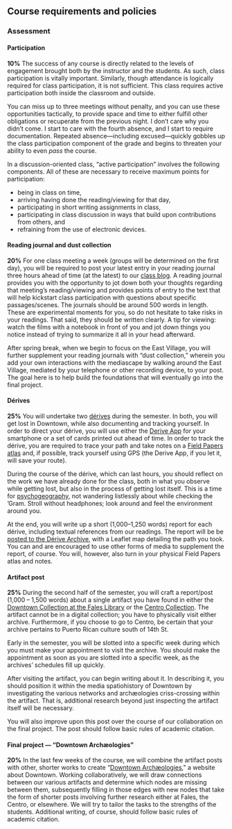 ## Course requirements and policies

### Assessment

#### Participation

**10%** The success of any course is directly related to the levels of engagement
brought both by the instructor and the students. As such, class participation
is vitally important. Similarly, though attendance is logically required for
class participation, it is not sufficient. This class requires active
participation both inside the classroom and outside.  

You can miss up to three meetings without penalty, and you can use these
opportunities tactically, to provide space and time to either fulfill other
obligations or recuperate from the previous night. I don’t care why you didn’t
come. I start to care with the fourth absence, and I start to require
documentation. Repeated absence—including excused—quickly gobbles up the class
participation component of the grade and begins to threaten your ability to
even *pass* the course.

In a discussion-oriented class, “active participation” involves the following
components. All of these are necessary to receive maximum points for
participation:

* being in class on time,
* arriving having done the reading/viewing for that day,
* participating in short writing assignments in class,
* participating in class discussion in ways that build upon contributions from others, and
* refraining from the use of electronic devices.

#### Reading journal and dust collection

**20%** For one class meeting a week (groups will be determined on the first
day), you will be required to post your latest entry in your reading journal
three hours ahead of time (at the latest) to our [class
blog](https://nyscapes.github.io/media-history-blog). A reading journal
provides you with the opportunity to jot down both your thoughts regarding
that meeting’s reading/viewing and provides points of entry to the text that
will help kickstart class participation with questions about specific
passages/scenes. The journals should be around 500 words in length. These are
experimental moments for you, so do not hesitate to take risks in your
readings. That said, they should be written clearly. A tip for viewing:
watch the films with a notebook in front of you and jot down things you notice
instead of trying to summarize it all in your head afterward.

After spring break, when we begin to focus on the East Village, you will
further supplement your reading journals with “dust collection,” wherein you
add your own interactions with the mediascape by walking around the East
Village, mediated by your telephone or other recording device, to your post.
The goal here is to help build the foundations that will eventually go into
the final project. 

#### Dérives

**25%** You will undertake two
[dérives](http://www.cddc.vt.edu/sionline/si/theory.html) during the semester.
In both, you will get lost in Downtown, while also documenting and tracking
yourself. In order to direct your dérive, you will use either the [Derive
App](http://deriveapp.com/s/v2/) for your smartphone or a set of cards printed
out ahead of time. In order to track the dérive, you are required to trace
your path and take notes on a [Field Papers
atlas](http://fieldpapers.org/compose#14/40.7220/-73.9924) and, if possible,
track yourself using GPS (the Derive App, if you let it, will save your
route).

During the course of the dérive, which can last hours, you should reflect on
the work we have already done for the class, both in what you observe
while getting lost, but also in the process of getting lost itself. This is a
time for [psychogeography](https://en.wikipedia.org/wiki/Psychogeography), not
wandering listlessly about while checking the ’Gram. Stroll without
headphones; look around and feel the environment around you.
  
At the end, you will write up a short (1,000–1,250 words) report for each
dérive, including textual references from our readings. The report will be be
[posted to the Dérive Archive](https://nyscapes.github.io/derive-archive),
with a Leaflet map detailing the path you took. You can and are encouraged to
use other forms of media to supplement the report, of course. You will,
however, also turn in your physical Field Papers atlas and notes.

#### Artifact post

**25%** During the second half of the semester, you will craft a report/post
(1,000 – 1,500 words) about a single artifact you have found in either the
[Downtown Collection at the Fales
Library](https://guides.nyu.edu/downtown-collection/overview) or the [Centro
Collection](https://centropr.hunter.cuny.edu/collections/collection-descriptions).
The artifact cannot be in a digital collection; you have to physically visit
either archive. Furthermore, if you choose to go to Centro, be certain that
your archive pertains to Puerto Rican culture south of 14th St. 

Early in the semester, you will be slotted into a specific week during which
you must make your appointment to visit the archive. You should make the
appointment as soon as you are slotted into a specific week, as the archives’
schedules fill up quickly. 

After visiting the artifact, you can begin writing about it. In describing it,
you should position it within the media spatiohistory of Downtown by
investigating the various networks and archæologies criss-crossing within the
artifact. That is, additional research beyond just inspecting the artifact
itself will be necessary. 

You will also improve upon this post over the course of our collaboration on
the final project. The post should follow basic rules of academic citation.

#### Final project — “Downtown Archæologies”

**20%** In the last few weeks of the course, we will combine the artifact
posts with other, shorter works to create “[Downtown
Archæologies](http://nyscapes.github.io/downtown-archaeologies/),” a website
about Downtown. Working collaboratively, we will draw connections between our
various artifacts and determine which nodes are missing between them,
subsequently filling in those edges with new nodes that take the form of
shorter posts involving further research either at Fales, the Centro, or
elsewhere. We will try to tailor the tasks to the strengths of the students.
Additional writing, of course, should follow basic rules of academic citation.
